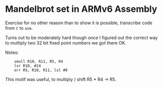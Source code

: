 # Mandelbrot set in ARMv6 Assembly

Exercise for no other reason than to show it is possible, transcribe code from `C` to `asm`.

Turns out to be moderately hard though once I figured out the correct way to multiply two 32 bit fixed point numbers we got there OK.

Notes:

```assembly
    smull R10, R11, R5, R4
    lsr R10, #24
    orr R5, R10, R11, lsl #8
```

This motif was useful, to multiply / shift R5 * R4 -> R5.
